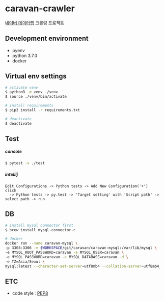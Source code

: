 # caravan-crawler
[네이버 데이터랩](https://datalab.naver.com/shoppingInsight/sCategory.naver) 크롤링 프로젝트

## Development environment
- pyenv
- python 3.7.0
- docker

## Virtual env settings
```bash
# activate venv
$ python3 -m venv ./venv
$ source ./venv/bin/activate

# install requirements
$ pip3 install -r requirements.txt

# deactivate
$ deactivate
```

## Test
##### console
```bash
$ pytest -v ./test
```

##### intellij
```text
Edit Configurations -> Python tests -> Add New Configuration('+') click
  -> Python tests -> py.test -> 'Target setting' with 'Script path' -> select path -> run
``` 

## DB
```bash
# install mysql connector first
$ brew install mysql-connector-c

# docker
docker run --name caravan-mysql \
-p 3308:3306 -v $WORKSPACE/git/caravan/caravan-mysql:/var/lib/mysql \
-e MYSQL_ROOT_PASSWORD=caravan -e MYSQL_USER=caravan \
-e MYSQL_PASSWORD=caravan -e MYSQL_DATABASE=caravan -d \
-e TZ=Asia/Seoul \
mysql:latest --character-set-server=utf8mb4 --collation-server=utf8mb4_unicode_ci
```

## ETC
- code style : [PEP8](https://www.python.org/dev/peps/pep-0008)
